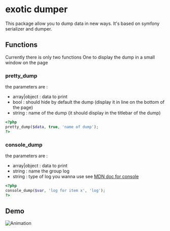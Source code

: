 # exotic dumper
This package allow you to dump data in new ways.
It's based on symfony serializer and dumper.

## Functions
Currently there is only two functions
One to display the dump in a small window on the page

### pretty_dump
the parameters are : 
- array|object : data to print
- bool : should hide by default the dump (display it in line on the bottom of the page)
- string : name of the dump (it should display in the titlebar of the dump)
```php
<?php
pretty_dump($data, true, 'name of dump');
?>
```

### console_dump
the parameters are :
- array|object : data to print
- string : name the group log
- string : type of log you wanna use see [MDN doc for console](https://developer.mozilla.org/fr/docs/Web/API/Console)
```php
<?php
console_dump($var, 'log for item x', 'log');
?>
```
## Demo
![Animation](https://user-images.githubusercontent.com/33525107/192359755-7d3db650-1df6-4743-a2cb-f9f308376226.gif)
